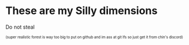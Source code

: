 # These are my Silly dimensions
Do not steal

<sub><sup>(super realistic forest is way too big to put on github and im ass at git lfs so just get it from chin's discord)</sub></sup>
